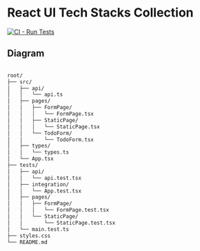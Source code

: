 # React UI Tech Stacks Collection

[![CI - Run Tests](https://github.com/cyberforge1/react-ui-tech-stacks-collection/actions/workflows/ci.yml/badge.svg)](https://github.com/cyberforge1/react-ui-tech-stacks-collection/actions/workflows/ci.yml)

## Diagram

``` markdown

root/
├── src/
│   ├── api/
│   │   └── api.ts
│   ├── pages/
│   │   ├── FormPage/
│   │   │   └── FormPage.tsx
│   │   ├── StaticPage/
│   │   │   └── StaticPage.tsx
│   │   └── TodoForm/
│   │       └── TodoForm.tsx
│   ├── types/
│   │   └── types.ts
│   └── App.tsx
├── tests/
│   ├── api/
│   │   └── api.test.tsx
│   ├── integration/
│   │   └── App.test.tsx
│   ├── pages/
│   │   ├── FormPage/
│   │   │   └── FormPage.test.tsx
│   │   └── StaticPage/
│   │       └── StaticPage.test.tsx
│   └── main.test.ts
├── styles.css
└── README.md

```